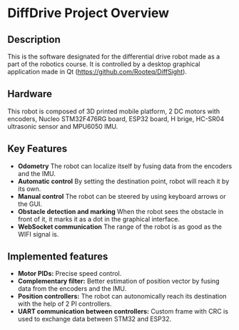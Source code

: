 # DiffDrive Project Overview

## Description
This is the software designated for the differential drive robot made as a part of the robotics course. It is controlled by a desktop graphical application
made in Qt (https://github.com/Rooteq/DiffSight).

## Hardware
This robot is composed of 3D printed mobile platform, 2 DC motors with encoders, Nucleo STM32F476RG board, 
ESP32 board, H brige, HC-SR04 ultrasonic sensor and MPU6050 IMU. 

## Key Features
- **Odometry** The robot can localize itself by fusing data from the encoders and the IMU.
- **Automatic control** By setting the destination point, robot will reach it by its own.
- **Manual control** The robot can be steered by using keyboard arrows or the GUI.
- **Obstacle detection and marking** When the robot sees the obstacle in front of it, it marks it as a dot in the graphical interface.
- **WebSocket communication** The range of the robot is as good as the WIFI signal is.

## Implemented features
- **Motor PIDs:** Precise speed control.
- **Complementary filter:** Better estimation of position vector by fusing data from the encoders and the IMU.
- **Position controllers:** The robot can autonomically reach its destination with the help of 2 PI controllers.
- **UART communication between controllers:** Custom frame with CRC is used to exchange data between STM32 and ESP32.
